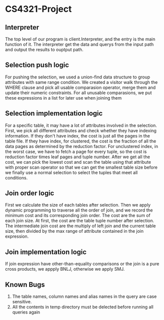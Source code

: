 # CS4321-Project

## Interpreter
The top level of our program is client.Interpreter, and the entry is the main function of it. The interpreter get the data and querys from the input path and output the results to ouptput path.

## Selection push logic
For pushing the selection, we used a union-find data structure to group attributes with same range condition. We created a visitor walk through the WHERE clause and pick all usable comparasion operator, merge them and update their numeric constraints. For all unusable comparasions, we put these expressions in a list for later use when joining them
## Selection implementation logic
For a specific table, it may have a lot of attributes involved in the selection. First, we pick all different attributes and check whether they have indexing information. If they don't have index, the cost is just all the pages in the table file. If they have index, for clustered, the cost is the fraction of all the data pages as determined by the reduction factor. For unclustered index, in the worst case, we have to fetch a page for every tuple, so the cost is reduction factor times leaf pages and tuple number. After we get all the cost, we can pick the lowest cost and scan the table using that attribute with proper scan operator so that we can get the smallest table size before we finally use a normal selection to select the tuples that meet all conditions. 
## Join order logic
First we calculate the size of each tables after selection. Then we apply dynamic programming to traverse all the order of join, and we record the minimum cost and its corresponding join order. The cost are the sum of each join size. At first, the cost are the table tuple number after selection. The intermediate join cost are the multiply of left join and the current table size, then divided by the max range of attribute contained in the join expression.
## Join implementation logic
If join expression have other-than-equality comparisons or the join is a pure cross products, we appply BNLJ, otherwise we apply SMJ.
## Known Bugs
1. The table names, column names and alias names in the query are case sensitive.
2. All the contents in temp directory must be delected before running all queries again
